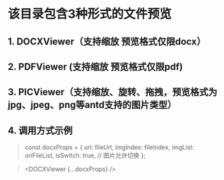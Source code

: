 # 该目录包含3种形式的文件预览

## 1. DOCXViewer（支持缩放 预览格式仅限docx）

## 2. PDFViewer (支持缩放 预览格式仅限pdf)

## 3. PICViewer（支持缩放、旋转、拖拽，预览格式为jpg、jpeg、png等antd支持的图片类型）

## 4. 调用方式示例
>    const docxProps = {
>        url: fileUrl,
>        imgIndex: fileIndex,
>        imgList: oriFileList,
>        isSwitch: true, // 图片允许切换 
>    };

>  <DOCXViewer {...docxProps} />